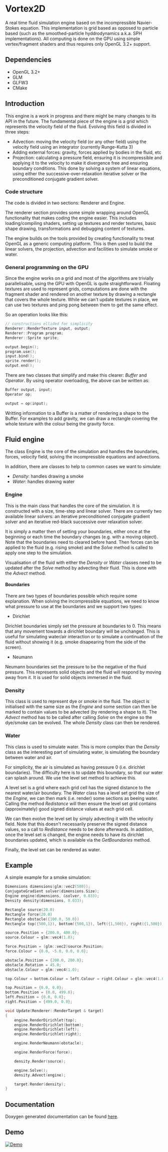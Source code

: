 # Vortex2D

A real time fluid simulation engine based on the incompressible Navier-Stokes equation. 
This implementation is grid based as opposed to particle based (such as the smoothed-particle hyddrodynamics a.k.a. SPH implementations). 
All computing is done on the GPU using simple vertex/fragment shaders and thus requires only OpenGL 3.2+ support. 

## Dependencies

 * OpenGL 3.2+
 * GLM 
 * GLFW3
 * CMake

## Introduction

This engine is a work in progress and there might be many changes to its API in the future. The fundamental piece of the engine is a grid which represents the velocity field of the fluid. Evolving this field is divided in three steps:
* Advection: moving the velocity field (or any other field) using the velocity field using an integrator (currently Runge-Kutta 3)
* Adding external forces: gravity, forces applied by bodies in the fluid, etc
* Projection: calculating a pressure field, ensuring it is incompressible and applying it to the velocity to make it divergence free and ensuring boundary conditions. This done by solving a system of linear equations, using either the successive-over-relaxation iterative solver or the preconditioned conjugate gradient solver. 

### Code structure

The code is divided in two sections: Renderer and Engine. 

The renderer section provides some simple wrapping around OpenGL functionality that makes coding the engine easier. This includes loading/compiling shaders, setting up textures and render textures, basic shape drawing, transformations and debugging content of textures. 

The engine builds on the tools provided by creating functionality to treat OpenGL as a generic computing platform. This is then used to build the linear solvers, the projection, advection and facilities to simulate smoke or water.

### General programming on the GPU

Since the engine works on a grid and most of the algorithms are trivially parallelisable, using the GPU with OpenGL is quite straightforward. Floating textures are used to represent grids, computations are done with the fragment shader and rendered on another texture by drawing a rectangle that covers the whole texture. While we can't update textures in place, we can use two textures and ping pong between them to get the same effect. 

So an operation looks like this:

```cpp
// constructions ellided for simplicity
Renderer::RenderTexture input, output;
Renderer::Program program;
Renderer::Sprite sprite;

output.begin();
program.use();
input.bind();
sprite.render();
output.end();
```

There are two classes that simplify and make this clearer: *Buffer* and *Operator*. By using operator overloading, the above can be written as:

```cpp
Buffer output, input;
Operator op;

output = op(input);
```

Writting information to a Buffer is a matter of rendering a shape to the Buffer. For examples to add gravity, we can draw a rectangle covering the whole texture with the colour being the gravity force. 
 
## Fluid engine

The class Engine is the core of the simulation and handles the boundaries, forces, velocity field, solving the incompressible equations and advections.

In addition, there are classes to help to common cases we want to simulate:
* *Density*: handles drawing a smoke
* *Water*: handles drawing water

### Engine

This is the main class that handles the core of the simulation. It is constructed with a size, time-step and linear solver. There are currently two available linear solvers: an iterative preconditioned conjugate gradient solver and an iterative red-black successive over relaxation solver.

It is simply a matter then of setting your boundaries, either once at the beginning or each time the boundary changes (e.g. with a moving object). Note that the boundaries need to cleared before hand. Then forces can be applied to the fluid (e.g. rising smoke) and the *Solve* method is called to apply one step to the simulation.

Visualisation of the fluid with either the *Density* or *Water* classes need to be updated after the *Solve* method by advecting their fluid. This is done with the *Advect* method.

#### Boundaries

There are two types of boundaries possible which require some explanation. When solving the incompressible equations, we need to know what pressure to use at the boundaries and we support two types:

 * Dirichlet 

Dirichlet boundaries simply set the pressure at boundaries to 0. This means that any movement towards a dirichlet boundary will be unchanged. This is useful for simulating water/air interaction or to simulate a continuation of the fluid without showing it (e.g. smoke disapearing from the side of the screen).

 * Neumann 

Neumann boundaries set the pressure to be the negative of the fluid pressure. This represents solid objects and the fluid will respond by moving away from it. It is used for solid objects immersed in the fluid.

### Density

This class is used to represent dye or smoke in the fluid. The object is initialised with the same size as the *Engine* and some section can then be marked to contain values to be advected (by rendering a shape to it). The *Advect* method has to be called after calling *Solve* on the engine so the dye/smoke can be evolved. The whole *Density* class can then be rendered.

### Water

This class is used to simulate water. This is more complex than the *Density* class as the interesting part of simulating water, is simulating the boundary between water and air. 

For simplicity, the air is simulated as having pressure 0 (i.e. dirichlet boundaries). The difficulty here is to update this boundary, so that our water can splash around. We use the level set method to achieve this. 

A level set is a grid where each grid cell has the signed distance to the nearest water/air boundary. The *Water* class has a level set grid the size of the *Engine*, we can then mark (i.e. render) some sections as beeing water. Calling the method *Redistance* will then ensure the level set grid contains (approximately) good signed distance values at each grid cell.

We can then evolve the level set by simply advecting it with the velocity field. Note that this doesn't necessarily preserve the signed distance values, so a call to *Redistance* needs to be done afterwards. In addition, once the level set is changed, the engine needs to have its dirichlet boundaries updated, which is available via the *GetBoundaries* method.

Finally, the level set can be rendered as water.

## Example

A simple example for a smoke simulation:

```cpp
Dimensions dimensions(glm::vec2(500));
ConjugateGradient solver(dimensions.Size);
Engine engine(dimensions, &solver, 0.033);
Density density(dimensions, 0.033);

Rectangle source(20.0)
Rectangle force(20.0)
Rectangle obstacle({100.0, 50.0})
Rectangle top({500,1}), bottom({500,1}), left({1,500}), right({1,500});

source.Position = {200.0, 400.0};
source.Colour = glm::vec4(1.0);

force.Position = (glm::vec2)source.Position;
force.Colour = {0.0, -5.0, 0.0, 0.0};

obstacle.Position = {200.0, 200.0};
obstacle.Rotation = 45.0;
obstacle.Colour = glm::vec4(1.0);

top.Colour = bottom.Colour = left.Colour = right.Colour = glm::vec4(1.0);

top.Position = {0.0, 0.0};
bottom.Position = {0.0, 499.0};
left.Position = {0.0, 0.0};
right.Position = {499.0, 0.0};

void Update(Renderer::RenderTarget & target)
{
    engine.RenderDirichlet(top);
    engine.RenderDirichlet(bottom);
    engine.RenderDirichlet(left);
    engine.RenderDirichlet(right);

    engine.RenderNeumann(obstacle);

    engine.RenderForce(force);

    density.Render(source);

    engine.Solve();
    density.Advect(engine);

	target.Render(density);
}
```

## Documentation

Doxygen generated documentation can be found [here](http://mmaldacker.github.io/Vortex2D/).

## Demo

[![Demo](http://img.youtube.com/vi/c8Idjf03bI8/0.jpg)](http://www.youtube.com/watch?v=c8Idjf03bI8)
